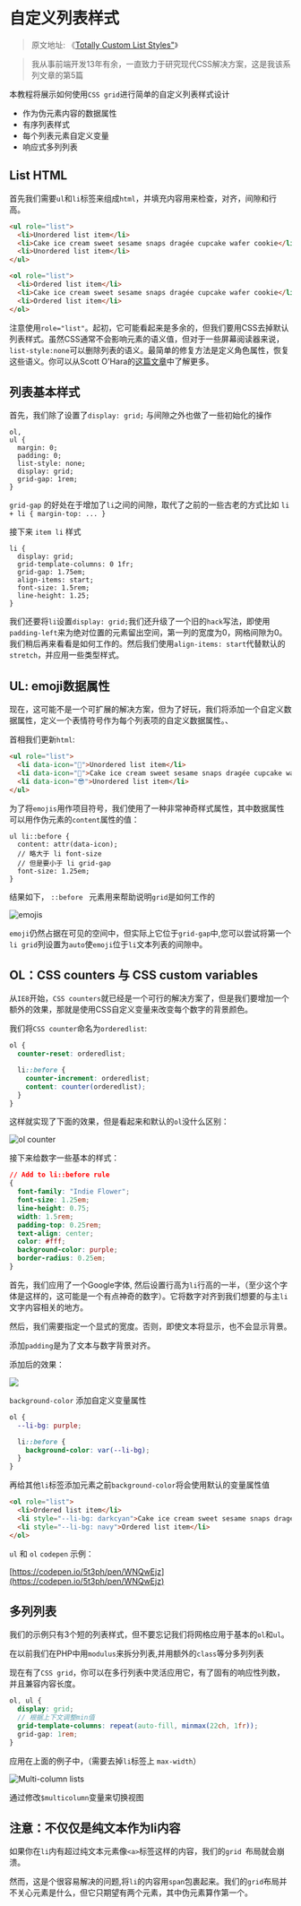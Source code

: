 # 自定义列表样式

> 原文地址: 《[Totally Custom List Styles"](https://moderncss.dev/totally-custom-list-styles/)》

> 我从事前端开发13年有余，一直致力于研究现代CSS解决方案，这是我该系列文章的第5篇

本教程将展示如何使用`CSS grid`进行简单的自定义列表样式设计

- 作为伪元素内容的数据属性
- 有序列表样式
- 每个列表元素自定义变量
- 响应式多列列表

## List HTML

首先我们需要`ul`和`li`标签来组成`html`，并填充内容用来检查，对齐，间隙和行高。

```html
<ul role="list">
  <li>Unordered list item</li>
  <li>Cake ice cream sweet sesame snaps dragée cupcake wafer cookie</li>
  <li>Unordered list item</li>
</ul>

<ol role="list">
  <li>Ordered list item</li>
  <li>Cake ice cream sweet sesame snaps dragée cupcake wafer cookie</li>
  <li>Ordered list item</li>
</ol>
```

注意使用`role="list"`。起初，它可能看起来是多余的，但我们要用CSS去掉默认列表样式。虽然CSS通常不会影响元素的语义值，但对于一些屏幕阅读器来说，`list-style:none`可以删除列表的语义。最简单的修复方法是定义角色属性，恢复这些语义。你可以从Scott O'Hara的[这篇文章](https://www.scottohara.me/blog/2019/01/12/lists-and-safari.html)中了解更多。

## 列表基本样式

首先，我们除了设置了`display: grid;` 与间隙之外也做了一些初始化的操作

``` less
ol,
ul {
  margin: 0;
  padding: 0;
  list-style: none;
  display: grid;
  grid-gap: 1rem;
}
```

`grid-gap` 的好处在于增加了`li`之间的间隙，取代了之前的一些古老的方式比如 `li + li { margin-top: ... }`

接下来 `item li` 样式

```less
li {
  display: grid;
  grid-template-columns: 0 1fr;
  grid-gap: 1.75em;
  align-items: start;
  font-size: 1.5rem;
  line-height: 1.25;
}
```

我们还要将`li`设置`display: grid;`我们还升级了一个旧的`hack`写法，即使用`padding-left`来为绝对位置的元素留出空间，第一列的宽度为0，网格间隙为0。我们稍后再来看看是如何工作的。然后我们使用`align-items: start`代替默认的`stretch`，并应用一些类型样式。

## UL: emoji数据属性

现在，这可能不是一个可扩展的解决方案，但为了好玩，我们将添加一个自定义数据属性，定义一个表情符号作为每个列表项的自定义数据属性。、

首相我们更新`html`:

```html
<ul role="list">
  <li data-icon="🦄">Unordered list item</li>
  <li data-icon="🌈">Cake ice cream sweet sesame snaps dragée cupcake wafer cookie</li>
  <li data-icon="😎">Unordered list item</li>
</ul>
```

为了将`emojis`用作项目符号，我们使用了一种非常神奇样式属性，其中数据属性可以用作伪元素的`content`属性的值：

```less
ul li::before {
  content: attr(data-icon);
  // 略大于 li font-size
  // 但是要小于 li grid-gap
  font-size: 1.25em;
}
```

结果如下， `::before ` 元素用来帮助说明`grid`是如何工作的

![emojis](https://tva1.sinaimg.cn/large/007S8ZIlly1gf2lz87t6gj30ye0eg409.jpg)

`emoji`仍然占据在可见的空间中，但实际上它位于`grid-gap`中,您可以尝试将第一个`li grid`列设置为`auto`使`emoji`位于`li`文本列表的间隙中。

## OL：CSS counters 与 CSS custom variables

从`IE8`开始，`CSS counters`就已经是一个可行的解决方案了，但是我们要增加一个额外的效果，那就是使用CSS自定义变量来改变每个数字的背景颜色。

我们将`CSS counter`命名为`orderedlist`:

```scss
ol {
  counter-reset: orderedlist;

  li::before {
    counter-increment: orderedlist;
    content: counter(orderedlist);
  }
}
```

这样就实现了下面的效果，但是看起来和默认的`ol`没什么区别：

![ol counter](https://tva1.sinaimg.cn/large/007S8ZIlly1gf3uf811eej30ye0egjrk.jpg)

接下来给数字一些基本的样式：

```css
// Add to li::before rule
{
  font-family: "Indie Flower";
  font-size: 1.25em;
  line-height: 0.75;
  width: 1.5rem;
  padding-top: 0.25rem;
  text-align: center;
  color: #fff;
  background-color: purple;
  border-radius: 0.25em;
}
```

首先，我们应用了一个Google字体, 然后设置行高为`li`行高的一半，（至少这个字体是这样的，这可能是一个有点神奇的数字）。它将数字对齐到我们想要的与主`li`文字内容相关的地方。

然后，我们需要指定一个显式的宽度。否则，即使文本将显示，也不会显示背景。

添加`padding`是为了文本与数字背景对齐。

添加后的效果：

![](https://tva1.sinaimg.cn/large/007S8ZIlly1gf3up38ulmj30ye0eg3zj.jpg)

`background-color` 添加自定义变量属性

```scss
ol {
  --li-bg: purple;

  li::before {
    background-color: var(--li-bg);
  }
}
```

再给其他`li`标签添加元素之前`background-color`将会使用默认的变量属性值

```html
<ol role="list">
  <li>Ordered list item</li>
  <li style="--li-bg: darkcyan">Cake ice cream sweet sesame snaps dragée cupcake wafer cookie</li>
  <li style="--li-bg: navy">Ordered list item</li>
</ol>
```

`ul` 和 `ol` `codepen` 示例：

[https://codepen.io/5t3ph/pen/WNQwEjz](https://codepen.io/5t3ph/pen/WNQwEjz)

## 多列列表

我们的示例只有3个短的列表样式，但不要忘记我们将网格应用于基本的`ol`和`ul`。

在以前我们在PHP中用`modulus`来拆分列表,并用额外的`class`等分多列列表

现在有了`CSS grid`，你可以在多行列表中灵活应用它，有了固有的响应性列数，并且兼容内容长度。

```scss
ol, ul {
  display: grid;
  // 根据上下文调整min值
  grid-template-columns: repeat(auto-fill, minmax(22ch, 1fr));
  grid-gap: 1rem;
}
```

应用在上面的例子中，（需要去掉`li`标签上 `max-width`）

![Multi-column lists](https://tva1.sinaimg.cn/large/007S8ZIlly1gf3wcdv5wej31400powhb.jpg)

通过修改`$multicolumn`变量来切换视图

## 注意：不仅仅是纯文本作为li内容

如果你在`li`内有超过纯文本元素像`<a>`标签这样的内容，我们的`grid `布局就会崩溃。

然而，这是个很容易解决的问题,将` li `的内容用` span `包裹起来。我们的`grid`布局并不关心元素是什么，但它只期望有两个元素，其中伪元素算作第一个。
